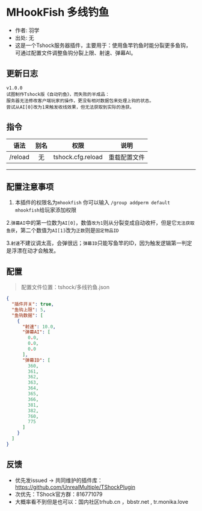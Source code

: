 # MHookFish 多线钓鱼

- 作者: 羽学
- 出处: 无
- 这是一个Tshock服务器插件，主要用于：使用鱼竿钓鱼时能分裂更多鱼钩，可通过配置文件调整鱼钩分裂上限、射速、弹幕AI。

## 更新日志

```
v1.0.0
试图制作Tshock版《自动钓鱼》，而失败的半成品：
服务器无法修改客户端玩家的操作，更没有相对数据包来处理上钩的状态。
尝试从AI[0]改为1来触发收线效果，但无法获取到实际的渔获。

```

## 指令

| 语法                             | 别名  |       权限       |                   说明                   |
| -------------------------------- | :---: | :--------------: | :--------------------------------------: |
| /reload  | 无 |   tshock.cfg.reload    |    重载配置文件    |

---
配置注意事项
---
1. 本插件的权限名为`mhookfish` 你可以输入 `/group addperm default mhookfish`给玩家添加权限

2.`弹幕AI`中的第一位数为`AI[0]`，数值`改为1`则从分裂变成自动收杆，但是它`无法获取鱼获`，第二个数值为`AI[1]`改为`正数`则是`固定物品ID`
  
3.`射速`不建议调太高，会弹很远；`弹幕ID`只能写鱼竿的ID，因为触发逻辑第一判定是浮漂在动才会触发。

## 配置
> 配置文件位置：tshock/多线钓鱼.json
```json
{
  "插件开关": true,
  "鱼钩上限": 5,
  "鱼钩数据": [
    {
      "射速": 10.0,
      "弹幕AI": [
        0.0,
        0.0,
        0.0
      ],
      "弹幕ID": [
        360,
        361,
        362,
        363,
        364,
        365,
        366,
        381,
        382,
        760,
        775
      ]
    }
  ]
}
```
## 反馈
- 优先发issued -> 共同维护的插件库：https://github.com/UnrealMultiple/TShockPlugin
- 次优先：TShock官方群：816771079
- 大概率看不到但是也可以：国内社区trhub.cn ，bbstr.net , tr.monika.love
